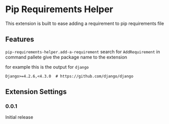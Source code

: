 # Pip Requirements Helper
This extension is built to ease adding a requirement to pip requirements file

## Features
`pip-requirements-helper.add-a-requirement` search for `AddRequirement` in command pallete give the package name to the extension

for example this is the output for `django`
```
Django>=4.2.6,<4.3.0  # https://github.com/django/django
```

## Extension Settings

### 0.0.1
Initial release 

